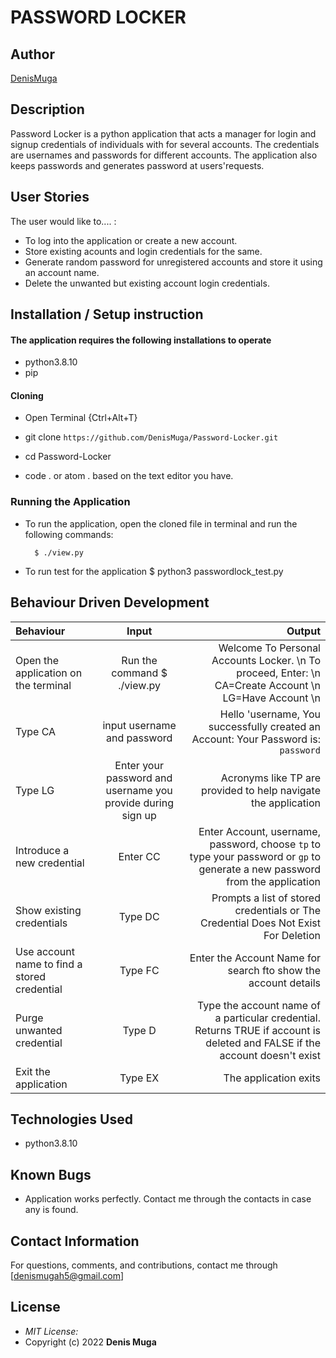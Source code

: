 # PASSWORD LOCKER

## Author

[DenisMuga](https://github.com/DenisMuga)

## Description

Password Locker is a python application that acts a manager for login and signup credentials of individuals with for several accounts. The credentials are usernames and passwords for different accounts. The application also keeps passwords and generates password at users'requests.

## User Stories
The user would like to.... :
* To log into the application or create a new account.
* Store existing acounts and login credentials for the same.
* Generate random password for unregistered accounts and store it using an account name.   
* Delete the unwanted but existing account login credentials.

## Installation / Setup instruction

#### The application requires the following installations to operate 
* python3.8.10
* pip

#### Cloning

* Open Terminal {Ctrl+Alt+T}

* git clone ```https://github.com/DenisMuga/Password-Locker.git```

* cd Password-Locker

* code . or atom . based on the text editor you have.

### Running the Application
* To run the application, open the cloned file in terminal and run the following commands:

        $ ./view.py

* To run test for the application
        $ python3 passwordlock_test.py

## Behaviour Driven Development
| Behaviour | Input | Output |
| :---------------- | :---------------: | ------------------: |
|Open the application on the terminal | Run the command $ ./view.py |Welcome To Personal Accounts Locker. \n To proceed, Enter: \n CA=Create Account \n LG=Have Account \n
|Type  CA| input username and password| Hello 'username, You successfully created an Account: Your Password is: ```password```|
|Type LG  | Enter your password and username you provide during sign up| Acronyms like TP are provided to help navigate the application|
|Introduce a new credential| Enter CC|Enter Account, username, password, choose ```tp``` to type your password or ```gp``` to generate a new password from the application|
|Show existing credentials | Type DC |Prompts a list of stored credentials or The Credential Does Not Exist For Deletion |
|Use account name to find a stored credential|Type FC | Enter the Account Name for search fto show the account details|
|Purge unwanted credential|Type D|Type the account name of a particular credential. Returns TRUE if account is deleted and FALSE if the account doesn't exist|
|Exit the application| Type EX| The application exits|

## Technologies Used

* python3.8.10

## Known Bugs
* Application works perfectly. Contact me through the contacts in case any is found.

## Contact Information 

For questions, comments, and contributions, contact me through [denismugah5@gmail.com]

## License
* *MIT License:*
* Copyright (c) 2022 **Denis Muga**
